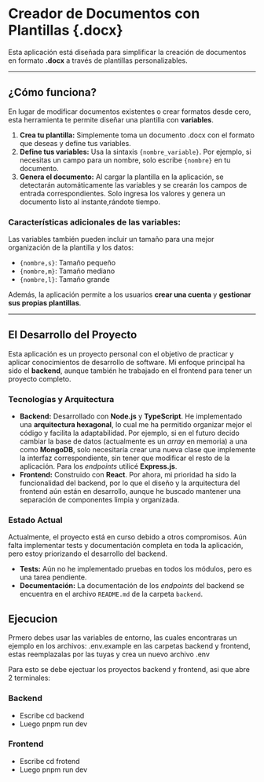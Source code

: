 # Creador de Documentos con Plantillas {.docx}

Esta aplicación está diseñada para simplificar la creación de documentos en formato **.docx** a través de plantillas personalizables.

---

## ¿Cómo funciona?

En lugar de modificar documentos existentes o crear formatos desde cero, esta herramienta te permite diseñar una plantilla con **variables**.

1.  **Crea tu plantilla:** Simplemente toma un documento .docx con el formato que deseas y define tus variables.
2.  **Define tus variables:** Usa la sintaxis `{nombre_variable}`. Por ejemplo, si necesitas un campo para un nombre, solo escribe `{nombre}` en tu documento.
3.  **Genera el documento:** Al cargar la plantilla en la aplicación, se detectarán automáticamente las variables y se crearán los campos de entrada correspondientes. Solo ingresa los valores y genera un documento listo al instante,rándote tiempo.

### Características adicionales de las variables:

Las variables también pueden incluir un tamaño para una mejor organización de la plantilla y los datos:

* `{nombre,s}`: Tamaño pequeño
* `{nombre,m}`: Tamaño mediano
* `{nombre,l}`: Tamaño grande

Además, la aplicación permite a los usuarios **crear una cuenta** y **gestionar sus propias plantillas**.

---

## El Desarrollo del Proyecto

Esta aplicación es un proyecto personal con el objetivo de practicar y aplicar conocimientos de desarrollo de software. Mi enfoque principal ha sido el **backend**, aunque también he trabajado en el frontend para tener un proyecto completo.

### Tecnologías y Arquitectura

* **Backend:** Desarrollado con **Node.js** y **TypeScript**. He implementado una **arquitectura hexagonal**, lo cual me ha permitido organizar mejor el código y facilita la adaptabilidad. Por ejemplo, si en el futuro decido cambiar la base de datos (actualmente es un *array* en memoria) a una como **MongoDB**, solo necesitaría crear una nueva clase que implemente la interfaz correspondiente, sin tener que modificar el resto de la aplicación. Para los *endpoints* utilicé **Express.js**.
* **Frontend:** Construido con **React**. Por ahora, mi prioridad ha sido la funcionalidad del backend, por lo que el diseño y la arquitectura del frontend aún están en desarrollo, aunque he buscado mantener una separación de componentes limpia y organizada.

### Estado Actual

Actualmente, el proyecto está en curso debido a otros compromisos. Aún falta implementar tests y documentación completa en toda la aplicación, pero estoy priorizando el desarrollo del backend.

* **Tests:** Aún no he implementado pruebas en todos los módulos, pero es una tarea pendiente.
* **Documentación:** La documentación de los *endpoints* del backend se encuentra en el archivo `README.md` de la carpeta `backend`.

## Ejecucion

Prmero debes usar las variables de entorno, las cuales encontraras un ejemplo en los archivos: .env.example en las carpetas backend y frontend, estas reemplazalas por las tuyas y crea un nuevo archivo .env

Para esto se debe ejectuar los proyectos backend y frontend, asi que abre 2 terminales:

### Backend

* Escribe cd backend
* Luego pnpm run dev

### Frontend

* Escribe cd frotend
* Luego pnpm run dev
